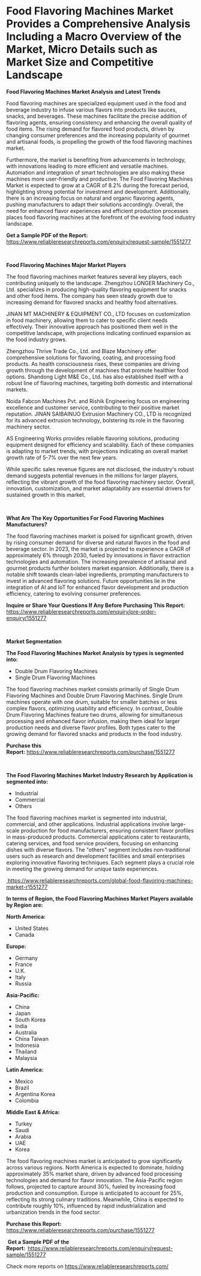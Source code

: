 <p><h1>Food Flavoring Machines Market Provides a Comprehensive Analysis Including a Macro Overview of the Market, Micro Details such as Market Size and Competitive Landscape</h1></p><p><strong>Food Flavoring Machines Market Analysis and Latest Trends</strong></p>
<p><p>Food flavoring machines are specialized equipment used in the food and beverage industry to infuse various flavors into products like sauces, snacks, and beverages. These machines facilitate the precise addition of flavoring agents, ensuring consistency and enhancing the overall quality of food items. The rising demand for flavored food products, driven by changing consumer preferences and the increasing popularity of gourmet and artisanal foods, is propelling the growth of the food flavoring machines market.</p><p>Furthermore, the market is benefiting from advancements in technology, with innovations leading to more efficient and versatile machines. Automation and integration of smart technologies are also making these machines more user-friendly and productive. The Food Flavoring Machines Market is expected to grow at a CAGR of 8.2% during the forecast period, highlighting strong potential for investment and development. Additionally, there is an increasing focus on natural and organic flavoring agents, pushing manufacturers to adapt their solutions accordingly. Overall, the need for enhanced flavor experiences and efficient production processes places food flavoring machines at the forefront of the evolving food industry landscape.</p></p>
<p><strong>Get a Sample PDF of the Report:&nbsp;</strong> <a href="https://www.reliableresearchreports.com/enquiry/request-sample/1551277?utm_campaign=2648&utm_medium=2&utm_source=Github&utm_content=ia&utm_term=27022025&utm_id=food-flavoring-machines">https://www.reliableresearchreports.com/enquiry/request-sample/1551277</a></p>
<p>&nbsp;</p>
<p><strong>Food Flavoring Machines Major Market Players</strong></p>
<p><p>The food flavoring machines market features several key players, each contributing uniquely to the landscape. Zhengzhou LONGER Machinery Co., Ltd. specializes in producing high-quality flavoring equipment for snacks and other food items. The company has seen steady growth due to increasing demand for flavored snacks and healthy food alternatives. </p><p>JINAN MT MACHINERY & EQUIPMENT CO., LTD focuses on customization in food machinery, allowing them to cater to specific client needs effectively. Their innovative approach has positioned them well in the competitive landscape, with projections indicating continued expansion as the food industry grows.</p><p>Zhengzhou Thrive Trade Co., Ltd. and Blaze Machinery offer comprehensive solutions for flavoring, coating, and processing food products. As health consciousness rises, these companies are driving growth through the development of machines that promote healthier food options. Shandong Light M&E Co., Ltd. has also established itself with a robust line of flavoring machines, targeting both domestic and international markets.</p><p>Noida Fabcon Machines Pvt. and Rishik Engineering focus on engineering excellence and customer service, contributing to their positive market reputation. JINAN SAIBAINUO Extrusion Machinery CO., LTD is recognized for its advanced extrusion technology, bolstering its role in the flavoring machinery sector.</p><p>AS Engineering Works provides reliable flavoring solutions, producing equipment designed for efficiency and scalability. Each of these companies is adapting to market trends, with projections indicating an overall market growth rate of 5-7% over the next few years.</p><p>While specific sales revenue figures are not disclosed, the industry's robust demand suggests potential revenues in the millions for larger players, reflecting the vibrant growth of the food flavoring machinery sector. Overall, innovation, customization, and market adaptability are essential drivers for sustained growth in this market.</p></p>
<p>&nbsp;</p>
<p><strong>What Are The Key Opportunities For Food Flavoring Machines Manufacturers?</strong></p>
<p><p>The food flavoring machines market is poised for significant growth, driven by rising consumer demand for diverse and natural flavors in the food and beverage sector. In 2023, the market is projected to experience a CAGR of approximately 6% through 2030, fueled by innovations in flavor extraction technologies and automation. The increasing prevalence of artisanal and gourmet products further bolsters market expansion. Additionally, there is a notable shift towards clean-label ingredients, prompting manufacturers to invest in advanced flavoring solutions. Future opportunities lie in the integration of AI and IoT for enhanced flavor development and production efficiency, catering to evolving consumer preferences.</p></p>
<p><strong>Inquire or Share Your Questions If Any Before Purchasing This Report:</strong> <a href="https://www.reliableresearchreports.com/enquiry/pre-order-enquiry/1551277?utm_campaign=2648&utm_medium=2&utm_source=Github&utm_content=ia&utm_term=27022025&utm_id=food-flavoring-machines">https://www.reliableresearchreports.com/enquiry/pre-order-enquiry/1551277</a></p>
<p>&nbsp;</p>
<p><strong>Market Segmentation</strong></p>
<p><strong>The Food Flavoring Machines Market Analysis by types is segmented into:</strong></p>
<p><ul><li>Double Drum Flavoring Machines</li><li>Single Drum Flavoring Machines</li></ul></p>
<p><p>The food flavoring machines market consists primarily of Single Drum Flavoring Machines and Double Drum Flavoring Machines. Single Drum machines operate with one drum, suitable for smaller batches or less complex flavors, optimizing usability and efficiency. In contrast, Double Drum Flavoring Machines feature two drums, allowing for simultaneous processing and enhanced flavor infusion, making them ideal for larger production needs and diverse flavor profiles. Both types cater to the growing demand for flavored snacks and products in the food industry.</p></p>
<p><strong>Purchase this Report:&nbsp;</strong><a href="https://www.reliableresearchreports.com/purchase/1551277?utm_campaign=2648&utm_medium=2&utm_source=Github&utm_content=ia&utm_term=27022025&utm_id=food-flavoring-machines">https://www.reliableresearchreports.com/purchase/1551277</a></p>
<p>&nbsp;</p>
<p><strong>The Food Flavoring Machines Market Industry Research by Application is segmented into:</strong></p>
<p><ul><li>Industrial</li><li>Commercial</li><li>Others</li></ul></p>
<p><p>The food flavoring machines market is segmented into industrial, commercial, and other applications. Industrial applications involve large-scale production for food manufacturers, ensuring consistent flavor profiles in mass-produced products. Commercial applications cater to restaurants, catering services, and food service providers, focusing on enhancing dishes with diverse flavors. The "others" segment includes non-traditional users such as research and development facilities and small enterprises exploring innovative flavoring techniques. Each segment plays a crucial role in meeting the growing demand for unique taste experiences.</p></p>
<p><a href="https://www.reliableresearchreports.com/global-food-flavoring-machines-market-r1551277?utm_campaign=2648&utm_medium=2&utm_source=Github&utm_content=ia&utm_term=27022025&utm_id=food-flavoring-machines">&nbsp;https://www.reliableresearchreports.com/global-food-flavoring-machines-market-r1551277</a></p>
<p><strong>In terms of Region, the Food Flavoring Machines Market Players available by Region are:</strong></p>
<p>
    <p> <strong> North America: </strong>
        <ul>
            <li>United States</li>
            <li>Canada</li>
        </ul>
        </p> 
    <p> <strong> Europe: </strong>
        <ul>
            <li>Germany</li>
            <li>France</li>
            <li>U.K.</li>
            <li>Italy</li>
            <li>Russia</li>
        </ul>
        </p> 
    <p> <strong> Asia-Pacific: </strong>
        <ul>
            <li>China</li>
            <li>Japan</li>
            <li>South Korea</li>
            <li>India</li>
            <li>Australia</li>
            <li>China Taiwan</li>
            <li>Indonesia</li>
            <li>Thailand</li>
            <li>Malaysia</li>
        </ul>
        </p> 
    <p> <strong> Latin America: </strong>
        <ul>
            <li>Mexico</li>
            <li>Brazil</li>
            <li>Argentina Korea</li>
            <li>Colombia</li>
        </ul>
        </p> 
    <p> <strong> Middle East & Africa: </strong>
        <ul>
            <li>Turkey</li>
            <li>Saudi</li>
            <li>Arabia</li>
            <li>UAE</li>
            <li>Korea</li>
        </ul>
    </p>
    </p>
<p><p>The food flavoring machines market is anticipated to grow significantly across various regions. North America is expected to dominate, holding approximately 35% market share, driven by advanced food processing technologies and demand for flavor innovation. The Asia-Pacific region follows, projected to capture around 30%, fueled by increasing food production and consumption. Europe is anticipated to account for 25%, reflecting its strong culinary traditions. Meanwhile, China is expected to contribute roughly 10%, influenced by rapid industrialization and urbanization trends in the food sector.</p></p>
<p><strong>Purchase this Report: </strong><a href="https://www.reliableresearchreports.com/purchase/1551277?utm_campaign=2648&utm_medium=2&utm_source=Github&utm_content=ia&utm_term=27022025&utm_id=food-flavoring-machines">https://www.reliableresearchreports.com/purchase/1551277</a></p>
<p>&nbsp;<strong>Get a Sample PDF of the Report:&nbsp;&nbsp;</strong><a href="https://www.reliableresearchreports.com/enquiry/request-sample/1551277?utm_campaign=2648&utm_medium=2&utm_source=Github&utm_content=ia&utm_term=27022025&utm_id=food-flavoring-machines">https://www.reliableresearchreports.com/enquiry/request-sample/1551277</a></p>
<p><strong></strong></p>
<p>Check more reports on <a href="https://www.reliableresearchreports.com/?utm_campaign=2648&utm_medium=2&utm_source=Github&utm_content=ia&utm_term=27022025&utm_id=food-flavoring-machines">https://www.reliableresearchreports.com/</a></p>